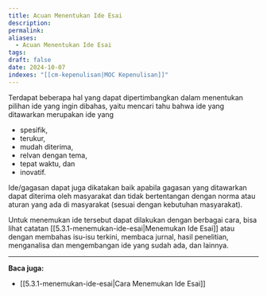 ```yaml
---
title: Acuan Menentukan Ide Esai
description: 
permalink: 
aliases:
  - Acuan Menentukan Ide Esai
tags: 
draft: false
date: 2024-10-07
indexes: "[[cm-kepenulisan|MOC Kepenulisan]]"
---
```

Terdapat beberapa hal yang dapat dipertimbangkan dalam menentukan pilihan ide yang ingin dibahas, yaitu mencari tahu bahwa ide yang ditawarkan merupakan ide yang 
- spesifik,
- terukur,
- mudah diterima,
- relvan dengan tema,
- tepat waktu, dan
- inovatif.

Ide/gagasan dapat juga dikatakan baik apabila gagasan yang ditawarkan dapat diterima oleh masyarakat dan tidak bertentangan dengan norma atau aturan yang ada di masyarakat (sesuai dengan kebutuhan masyarakat).

Untuk menemukan ide tersebut dapat dilakukan dengan berbagai cara, bisa lihat catatan [[5.3.1-menemukan-ide-esai|Menemukan Ide Esai]] atau dengan membahas isu-isu terkini, membaca jurnal, hasil penelitian, menganalisa dan mengembangan ide yang sudah ada, dan lainnya.


---
**Baca juga:**
- [[5.3.1-menemukan-ide-esai|Cara Menemukan Ide Esai]]

[^1]: Sumber: [Sesi 3 | Ide Esai yang Smart dan Innovative](https://youtu.be/pec0QURoZTo?si=Olj7OCjcGktfwcYd)